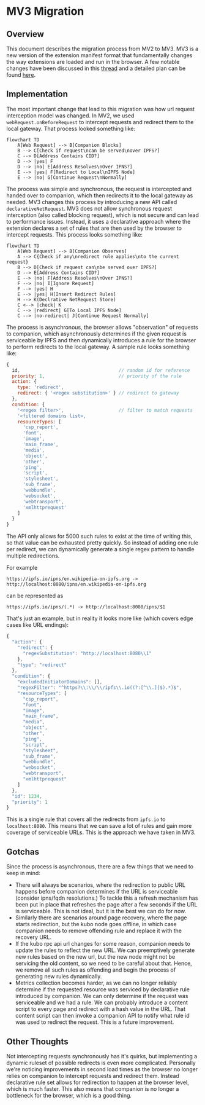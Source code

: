 # MV3 Migration

## Overview

This document describes the migration process from MV2 to MV3. MV3 is a new version of the extension manifest format that fundamentally changes the way extensions are loaded and run in the browser. A few notable changes have been discussed in this [thread](https://discuss.ipfs.tech/t/announcing-ipfs-companion-mv3-rc-beta/16442) and a detailed plan can be found [here](https://github.com/ipfs/ipfs-companion/issues/1152).

## Implementation

The most important change that lead to this migration was how url request interception model was changed. In MV2, we used `webRequest.onBeforeRequest` to intercept requests and redirect them to the local gateway. That process looked something like:

```mermaid
flowchart TD
    A[Web Request] --> B[Companion Blocks]
    B --> C[Check if request\ncan be served\nover IPFS?]
    C --> D[Address Contains CID?]
    D --> |yes| F
    D --> |no| E[Address Resolves\nOver IPNS?]
    E --> |yes| F[Redirect to Local\nIPFS Node]
    E --> |no| G[Continue Request\nNormally]
```

The process was simple and synchronous, the request is intercepted and handed over to companion, which then redirects it to the local gateway as needed. MV3 changes this process by introducing a new API called `declarativeNetRequest`. MV3 does not allow synchronous request interception (also called blocking request), which is not secure and can lead to performance issues. Instead, it uses a declarative approach where the extension declares a set of rules that are then used by the browser to intercept requests. This process looks something like:

```mermaid
flowchart TD
    A[Web Request] --> B[Companion Observes]
    A --> C{Check if any\nredirect rule applies\nto the current request}
    B --> D[Check if request can\nbe served over IPFS?]
    D --> E[Address Contains CID?]
    E --> |no| F[Address Resolves\nOver IPNS?]
    F --> |no| I[Ignore Request]
    F --> |yes| H
    E --> |yes| H[Insert Redirect Rules]
    H --> K(Declrative NetRequest Store)
    C <--> |check| K
    C --> |redirect| G[To Local IPFS Node]
    C --> |no-redirect| J[Continue Request Normally]
```

The process is asynchronous, the browser allows "observation" of requests to companion, which asynchronously determines if the given request is serviceable by IPFS and then dynamically introduces a rule for the browser to perform redirects to the local gateway. A sample rule looks something like:

```js
{
  id,                                    // random id for reference
  priority: 1,                           // priority of the rule
  action: {
    type: 'redirect',
    redirect: { '<regex substitution>' } // redirect to gateway
  },
  condition: {
    '<regex filter>',                    // filter to match requests
    '<filtered domains list>,
    resourceTypes: [
      'csp_report',
      'font',
      'image',
      'main_frame',
      'media',
      'object',
      'other',
      'ping',
      'script',
      'stylesheet',
      'sub_frame',
      'webbundle',
      'websocket',
      'webtransport',
      'xmlhttprequest'
    ]
  }
}
```

The API only allows for 5000 such rules to exist at the time of writing this, so that value can be exhausted pretty quickly. So instead of adding one rule per redirect, we can dynamically generate a single regex pattern to handle multiple redirections.

For example

```
https://ipfs.io/ipns/en.wikipedia-on-ipfs.org -> http://localhost:8080/ipns/en.wikipedia-on-ipfs.org
```

can be represented as

```
https://ipfs.io/ipns/(.*) -> http://localhost:8080/ipns/$1
```

That's just an example, but in reality it looks more like (which covers edge cases like URL endings):

```js
{
  "action": {
    "redirect": {
      "regexSubstitution": "http://localhost:8080\\1"
    },
    "type": "redirect"
  },
  "condition": {
    "excludedInitiatorDomains": [],
    "regexFilter": "^https?\\:\\/\\/ipfs\\.io((?:[^\\.]|$).*)$",
    "resourceTypes": [
      "csp_report",
      "font",
      "image",
      "main_frame",
      "media",
      "object",
      "other",
      "ping",
      "script",
      "stylesheet",
      "sub_frame",
      "webbundle",
      "websocket",
      "webtransport",
      "xmlhttprequest"
    ]
  },
  "id": 1234,
  "priority": 1
}
```

This is a single rule that covers all the redirects from `ipfs.io` to `localhost:8080`. This means that we can save a lot of rules and gain more coverage of serviceable URLs. This is the approach we have taken in MV3.

## Gotchas

Since the process is asynchronous, there are a few things that we need to keep in mind:

- There will always be scenarios, where the redirection to public URL happens before companion determines if the URL is serviceable (consider ipns/fqdn resolutions.) To tackle this a refresh mechanism has been put in place that refreshes the page after a few seconds if the URL is serviceable. This is not ideal, but it is the best we can do for now.
- Similarly there are scenarios around page recovery, where the page starts redirection, but the kubo node goes offline, in which case companion needs to remove offending rule and replace it with the recovery URL.
- If the kubo rpc api url changes for some reason, companion needs to update the rules to reflect the new URL. We can preemptively generate new rules based on the new url, but the new node might not be servicing the old content, so we need to be careful about that. Hence, we remove all such rules as offending and begin the process of generating new rules dynamically.
- Metrics collection becomes harder, as we can no longer reliably determine if the requested resource was serviced by declarative rule introduced by companion. We can only determine if the request was serviceable and we had a rule. We can probably introduce a content script to every page and redirect with a hash value in the URL. That content script can then invoke a companion API to notify what rule id was used to redirect the request. This is a future improvement.

## Other Thoughts

Not intercepting requests synchronously has it's quirks, but implementing a dynamic ruleset of possible redirects is even more complicated. Personally we're noticing improvements in second load times as the browser no longer relies on companion to intercept requests and redirect them. Instead declarative rule set allows for redirection to happen at the browser level, which is much faster. This also means that companion is no longer a bottleneck for the browser, which is a good thing.
